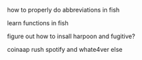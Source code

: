 how to properly do abbreviations in fish

learn functions in fish

figure out how to insall harpoon and fugitive?

 coinaap rush spotify and whate4ver else


